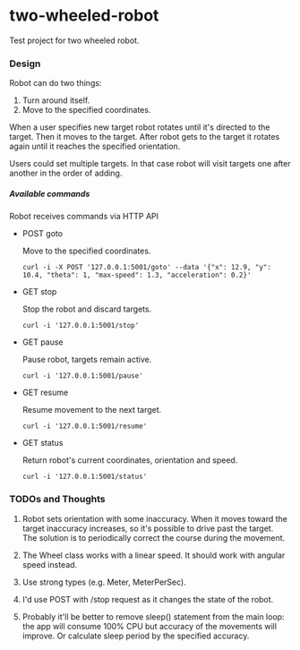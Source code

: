 # two-wheeled-robot

Test project for two wheeled robot.


### Design

Robot can do two things:
1. Turn around itself.
2. Move to the specified coordinates.

When a user specifies new target robot rotates until it's directed to the target.
Then it moves to the target.
After robot gets to the target it rotates again until it reaches the specified orientation.

Users could set multiple targets. In that case robot will visit targets one after another in the order of adding.

##### Available commands
Robot receives commands via HTTP API

- POST goto

  Move to the specified coordinates.
  ```
  curl -i -X POST '127.0.0.1:5001/goto' --data '{"x": 12.9, "y": 10.4, "theta": 1, "max-speed": 1.3, "acceleration": 0.2}'
  ```

- GET stop

  Stop the robot and discard targets.
  ```
  curl -i '127.0.0.1:5001/stop'
  ```

- GET pause

  Pause robot, targets remain active.
  ```
  curl -i '127.0.0.1:5001/pause'
  ```

- GET resume

  Resume movement to the next target.
  ```
  curl -i '127.0.0.1:5001/resume'
  ```

- GET status

  Return robot's current coordinates, orientation and speed.
  ```
  curl -i '127.0.0.1:5001/status'
  ```

### TODOs and Thoughts

1. Robot sets orientation with some inaccuracy. When it moves toward the target inaccuracy increases, so it's possible to drive past the target.\
   The solution is to periodically correct the course during the movement.

2. The Wheel class works with a linear speed. It should work with angular speed instead.

3. Use strong types (e.g. Meter, MeterPerSec).

4. I'd use POST with /stop request as it changes the state of the robot.

5. Probably it'll be better to remove sleep() statement from the main loop: the app will consume 100% CPU but accuracy of the movements will improve. Or calculate sleep period by the specified accuracy.
